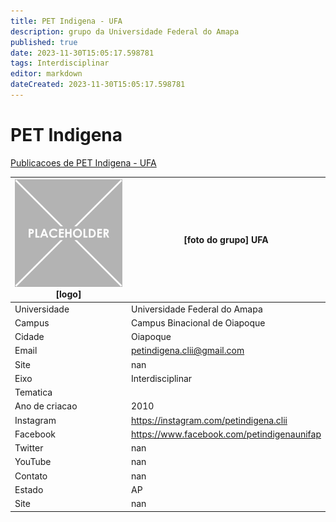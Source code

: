 ```yaml
---
title: PET Indigena - UFA
description: grupo da Universidade Federal do Amapa
published: true
date: 2023-11-30T15:05:17.598781
tags: Interdisciplinar
editor: markdown
dateCreated: 2023-11-30T15:05:17.598781
---
```


# PET Indigena

[Publicacoes de PET Indigena - UFA](/atividade/134PETIndigenaUFA/feed)

| ![placeholder.png](/placeholder.png) [logo] | [foto do grupo] UFA         |
| ------------------------------------------- | ------------------------------------------------- |
| Universidade                                | Universidade Federal do Amapa      |
| Campus                                      | Campus Binacional de Oiapoque            |
| Cidade                                      | Oiapoque             |
| Email                                       | petindigena.clii@gmail.com             |
| Site                                        | nan              |
| Eixo                                        | Interdisciplinar              |
| Tematica                                    |           |
| Ano de criacao                              | 2010        |
| Instagram                                   | https://instagram.com/petindigena.clii         |
| Facebook                                    | https://www.facebook.com/petindigenaunifap          |
| Twitter                                     | nan           |
| YouTube                                     | nan           |
| Contato                                     | nan         |
| Estado                                      |  AP            |
| Site                                        | nan |
